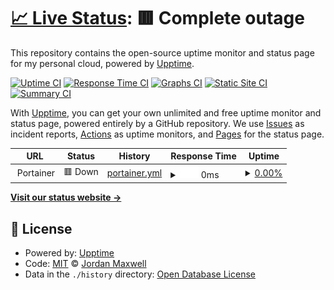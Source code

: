 # [📈 Live Status](https://status.nxcore.cloud): <!--live status--> **🟥 Complete outage**

This repository contains the open-source uptime monitor and status page for my personal cloud, powered by [Upptime](https://github.com/upptime/upptime).

[![Uptime CI](https://github.com/thetestgame/nxcore-status/workflows/Uptime%20CI/badge.svg)](https://github.com/thetestgame/nxcore-status/actions?query=workflow%3A%22Uptime+CI%22)
[![Response Time CI](https://github.com/thetestgame/nxcore-status/workflows/Response%20Time%20CI/badge.svg)](https://github.com/thetestgame/nxcore-status/actions?query=workflow%3A%22Response+Time+CI%22)
[![Graphs CI](https://github.com/thetestgame/nxcore-status/workflows/Graphs%20CI/badge.svg)](https://github.com/thetestgame/nxcore-status/actions?query=workflow%3A%22Graphs+CI%22)
[![Static Site CI](https://github.com/thetestgame/nxcore-status/workflows/Static%20Site%20CI/badge.svg)](https://github.com/thetestgame/nxcore-status/actions?query=workflow%3A%22Static+Site+CI%22)
[![Summary CI](https://github.com/thetestgame/nxcore-status/workflows/Summary%20CI/badge.svg)](https://github.com/thetestgame/nxcore-status/actions?query=workflow%3A%22Summary+CI%22)

With [Upptime](https://upptime.js.org), you can get your own unlimited and free uptime monitor and status page, powered entirely by a GitHub repository. We use [Issues](https://github.com/thetestgame/nxcore-status/issues) as incident reports, [Actions](https://github.com/thetestgame/nxcore-status/actions) as uptime monitors, and [Pages](https://status.nxcore.cloud) for the status page.

<!--start: status pages-->
<!-- This summary is generated by Upptime (https://github.com/upptime/upptime) -->
<!-- Do not edit this manually, your changes will be overwritten -->
<!-- prettier-ignore -->
| URL | Status | History | Response Time | Uptime |
| --- | ------ | ------- | ------------- | ------ |
| <img alt="" src="https://favicons.githubusercontent.com/null" height="13"> Portainer | 🟥 Down | [portainer.yml](https://github.com/thetestgame/nxcore-status/commits/HEAD/history/portainer.yml) | <details><summary><img alt="Response time graph" src="./graphs/portainer/response-time-week.png" height="20"> 0ms</summary><br><a href="https://status.nxcore.cloud/history/portainer"><img alt="Response time 121" src="https://img.shields.io/endpoint?url=https%3A%2F%2Fraw.githubusercontent.com%2Fthetestgame%2Fnxcore-status%2FHEAD%2Fapi%2Fportainer%2Fresponse-time.json"></a><br><a href="https://status.nxcore.cloud/history/portainer"><img alt="24-hour response time 0" src="https://img.shields.io/endpoint?url=https%3A%2F%2Fraw.githubusercontent.com%2Fthetestgame%2Fnxcore-status%2FHEAD%2Fapi%2Fportainer%2Fresponse-time-day.json"></a><br><a href="https://status.nxcore.cloud/history/portainer"><img alt="7-day response time 0" src="https://img.shields.io/endpoint?url=https%3A%2F%2Fraw.githubusercontent.com%2Fthetestgame%2Fnxcore-status%2FHEAD%2Fapi%2Fportainer%2Fresponse-time-week.json"></a><br><a href="https://status.nxcore.cloud/history/portainer"><img alt="30-day response time 0" src="https://img.shields.io/endpoint?url=https%3A%2F%2Fraw.githubusercontent.com%2Fthetestgame%2Fnxcore-status%2FHEAD%2Fapi%2Fportainer%2Fresponse-time-month.json"></a><br><a href="https://status.nxcore.cloud/history/portainer"><img alt="1-year response time 121" src="https://img.shields.io/endpoint?url=https%3A%2F%2Fraw.githubusercontent.com%2Fthetestgame%2Fnxcore-status%2FHEAD%2Fapi%2Fportainer%2Fresponse-time-year.json"></a></details> | <details><summary><a href="https://status.nxcore.cloud/history/portainer">0.00%</a></summary><a href="https://status.nxcore.cloud/history/portainer"><img alt="All-time uptime 9.38%" src="https://img.shields.io/endpoint?url=https%3A%2F%2Fraw.githubusercontent.com%2Fthetestgame%2Fnxcore-status%2FHEAD%2Fapi%2Fportainer%2Fuptime.json"></a><br><a href="https://status.nxcore.cloud/history/portainer"><img alt="24-hour uptime 0.00%" src="https://img.shields.io/endpoint?url=https%3A%2F%2Fraw.githubusercontent.com%2Fthetestgame%2Fnxcore-status%2FHEAD%2Fapi%2Fportainer%2Fuptime-day.json"></a><br><a href="https://status.nxcore.cloud/history/portainer"><img alt="7-day uptime 0.00%" src="https://img.shields.io/endpoint?url=https%3A%2F%2Fraw.githubusercontent.com%2Fthetestgame%2Fnxcore-status%2FHEAD%2Fapi%2Fportainer%2Fuptime-week.json"></a><br><a href="https://status.nxcore.cloud/history/portainer"><img alt="30-day uptime 0.00%" src="https://img.shields.io/endpoint?url=https%3A%2F%2Fraw.githubusercontent.com%2Fthetestgame%2Fnxcore-status%2FHEAD%2Fapi%2Fportainer%2Fuptime-month.json"></a><br><a href="https://status.nxcore.cloud/history/portainer"><img alt="1-year uptime 9.38%" src="https://img.shields.io/endpoint?url=https%3A%2F%2Fraw.githubusercontent.com%2Fthetestgame%2Fnxcore-status%2FHEAD%2Fapi%2Fportainer%2Fuptime-year.json"></a></details>

<!--end: status pages-->

[**Visit our status website →**](https://status.nxcore.cloud)

## 📄 License

- Powered by: [Upptime](https://github.com/upptime/upptime)
- Code: [MIT](./LICENSE) © [Jordan Maxwell](https://www.jordan-maxwell.info/)
- Data in the `./history` directory: [Open Database License](https://opendatacommons.org/licenses/odbl/1-0/)
